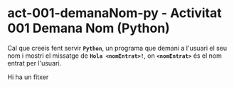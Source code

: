 # act-001-demanaNom-py - Activitat 001 Demana Nom (Python)

Cal que creeis fent servir **`Python`**, un programa que demani a l'usuari el seu nom i mostri el missatge de **`Hola <nomEntrat>!`**, on **`<nomEntrat>`** és el nom entrat per l'usuari.

Hi ha un fitxer 
